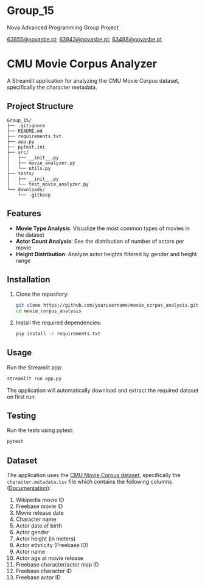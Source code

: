 # Group_15
 Nova Advanced Programming Group Project

63855@novasbe.pt; 63943@novasbe.pt; 63488@novasbe.pt


# CMU Movie Corpus Analyzer

A Streamlit application for analyzing the CMU Movie Corpus dataset, specifically the character metadata.

## Project Structure

```
Group_15/
├── .gitignore
├── README.md
├── requirements.txt
├── app.py
├── pytest.ini
├── src/
│   ├── __init__.py
│   ├── movie_analyzer.py
│   └── utils.py
├── tests/
│   ├── __init__.py
│   └── test_movie_analyzer.py
└── downloads/
    └── .gitkeep
```

## Features

- **Movie Type Analysis**: Visualize the most common types of movies in the dataset
- **Actor Count Analysis**: See the distribution of number of actors per movie
- **Height Distribution**: Analyze actor heights filtered by gender and height range

## Installation

1. Clone the repository:
   ```bash
   git clone https://github.com/yourusername/movie_corpus_analysis.git
   cd movie_corpus_analysis
   ```

2. Install the required dependencies:
   ```bash
   pip install -r requirements.txt
   ```

## Usage

Run the Streamlit app:
```bash
streamlit run app.py
```

The application will automatically download and extract the required dataset on first run.

## Testing

Run the tests using pytest:
```bash
pytest
```

## Dataset

The application uses the [CMU Movie Corpus dataset](https://www.cs.cmu.edu/~ark/personas/data/MovieSummaries.tar.gz), specifically the `character.metadata.tsv` file which contains the following columns ([Documentation](https://www.cs.cmu.edu/~ark/personas/)):

1. Wikipedia movie ID
2. Freebase movie ID
3. Movie release date
4. Character name
5. Actor date of birth
6. Actor gender
7. Actor height (in meters)
8. Actor ethnicity (Freebase ID)
9. Actor name
10. Actor age at movie release
11. Freebase character/actor map ID
12. Freebase character ID
13. Freebase actor ID
